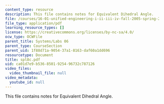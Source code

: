 ```yaml
---
content_type: resource
description: This file contains notes for Equivalent Dihedral Angle.
file: /courses/16-01-unified-engineering-i-ii-iii-iv-fall-2005-spring-2006/ca01d7e9b5368501925496732c787126_spl8c.pdf
file_type: application/pdf
learning_resource_types: []
license: https://creativecommons.org/licenses/by-nc-sa/4.0/
ocw_type: OCWFile
parent_title: Systems/Labs 06
parent_type: CourseSection
parent_uid: 1f88d71a-9054-37a1-8163-daf60a1dd696
resourcetype: Document
title: spl8c.pdf
uid: ca01d7e9-b536-8501-9254-96732c787126
video_files:
  video_thumbnail_file: null
video_metadata:
  youtube_id: null
---
```

This file contains notes for Equivalent Dihedral Angle.
